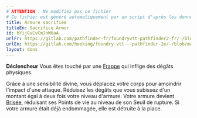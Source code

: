 ```yaml
---
# ATTENTION : Ne modifiez pas ce fichier
# Ce fichier est généré automatiquement par un script d'après les données du module Foundry VTT officiel et de sa traduction
title: Armure sacrifiée
titleEn: Sacrifice Armor
id: bYijGvCvCmJnW6aA
urlFr: https://gitlab.com/pathfinder-fr/foundryvtt-pathfinder2-fr/-/blob/master/data/feats/bYijGvCvCmJnW6aA.htm
urlEn: https://gitlab.com/hooking/foundry-vtt---pathfinder-2e/-/blob/master/packs/data/feats.db/sacrifice-armor.json
layout: dons
---
```

**Déclencheur** Vous êtes touché par une [Frappe](../actions/frapper.html) qui inflige des dégâts physiques.

Grâce à une sensibilité divine, vous déplacez votre corps pour amoindrir l'impact d'une attaque. Réduisez les dégâts que vous subissez d'un montant égal à deux fois votre niveau d'armure. Votre armure devient [Brisée](../conditions/brisé.html), réduisant ses Points de vie au niveau de son Seuil de rupture. Si votre armure était déjà endommagée, elle est détruite à la place.
